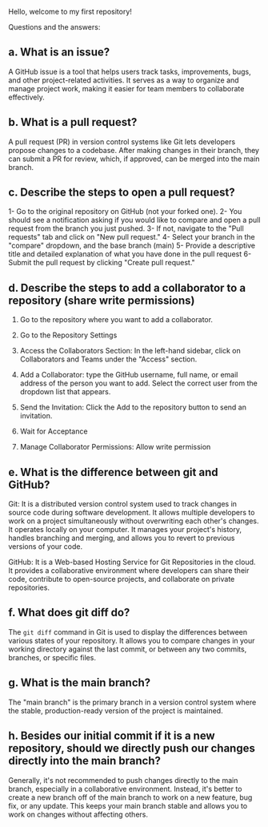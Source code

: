 Hello, welcome to my first repository!

Questions and the answers:

a. What is an issue?
--------------------
A GitHub issue is a tool that helps users track tasks, improvements, bugs, and other project-related activities. It serves as a way to organize and manage project work, making it easier for team members to collaborate effectively.


b. What is a pull request?
--------------------------
A pull request (PR) in version control systems like Git lets developers propose changes to a codebase. After making changes in their branch, they can submit a PR for review, which, if approved, can be merged into the main branch.


c. Describe the steps to open a pull request?
---------------------------------------------
1- Go to the original repository on GitHub (not your forked one).
2- You should see a notification asking if you would like to compare and open a pull request from the branch you just pushed.
3- If not, navigate to the "Pull requests" tab and click on "New pull request."
4- Select your branch in the "compare" dropdown, and the base branch (main)
5- Provide a descriptive title and detailed explanation of what you have done in the pull request 
6- Submit the pull request by clicking "Create pull request." 


 d. Describe the steps to add a collaborator to a repository (share write permissions)
--------------------------------------------------------------------------------------
1. Go to the repository where you want to add a collaborator.

2. Go to the Repository Settings

3. Access the Collaborators Section: In the left-hand sidebar, click on Collaborators and Teams under the "Access" section.

4. Add a Collaborator: type the GitHub username, full name, or email address of the person you want to add.
    Select the correct user from the dropdown list that appears.

5. Send the Invitation: Click the Add <username> to the repository button to send an invitation.

6. Wait for Acceptance

7. Manage Collaborator Permissions: Allow write permission

e. What is the difference between git and GitHub?
-------------------------------------------------
Git: It is a distributed version control system used to track changes in source code during software development. It allows multiple developers to work on a project simultaneously without overwriting each other's changes. It operates locally on your computer. It manages your project's history, handles branching and merging, and allows you to revert to previous versions of your code.

GitHub: It is a Web-based Hosting Service for Git Repositories in the cloud. It provides a collaborative environment where developers can share their code, contribute to open-source projects, and collaborate on private repositories.


f. What does git diff do?
-------------------------
The `git diff` command in Git is used to display the differences between various states of your repository. It allows you to compare changes in your working directory against the last commit, or between any two commits, branches, or specific files.


 g. What is the main branch?
----------------------------
The "main branch" is the primary branch in a version control system where the stable, production-ready version of the project is maintained.


 h. Besides our initial commit if it is a new repository, should we directly push our changes directly into the main branch?
-----------------------------------------------------------------------------------------------------------------------------
Generally, it's not recommended to push changes directly to the main branch, especially in a collaborative environment. Instead, it's better to create a new branch off of the main branch to work on a new feature, bug fix, or any update. This keeps your main branch stable and allows you to work on changes without affecting others.
    